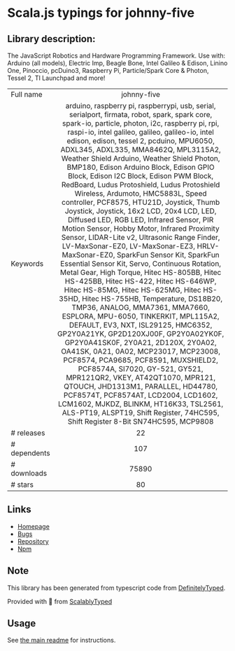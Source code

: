 
# Scala.js typings for johnny-five


## Library description:
The JavaScript Robotics and Hardware Programming Framework. Use with: Arduino (all models), Electric Imp, Beagle Bone, Intel Galileo & Edison, Linino One, Pinoccio, pcDuino3, Raspberry Pi, Particle/Spark Core & Photon, Tessel 2, TI Launchpad and more!

|                    |                 |
| ------------------ | :-------------: |
| Full name          | johnny-five |
| Keywords           | arduino, raspberry pi, raspberrypi, usb, serial, serialport, firmata, robot, spark, spark core, spark-io, particle, photon, i2c, raspberry pi, rpi, raspi-io, intel galileo, galileo, galileo-io, intel edison, edison, tessel 2, pcduino, MPU6050, ADXL345, ADXL335, MMA8462Q, MPL3115A2, Weather Shield Arduino, Weather Shield Photon, BMP180, Edison Arduino Block, Edison GPIO Block, Edison I2C Block, Edison PWM Block, RedBoard, Ludus Protoshield, Ludus Protoshield Wireless, Ardumoto, HMC5883L, Speed controller, PCF8575, HTU21D, Joystick, Thumb Joystick, Joystick, 16x2 LCD, 20x4 LCD, LED, Diffused LED, RGB LED, Infrared Sensor, PIR Motion Sensor, Hobby Motor, Infrared Proximity Sensor, LIDAR-Lite v2, Ultrasonic Range Finder, LV-MaxSonar-EZ0, LV-MaxSonar-EZ3, HRLV-MaxSonar-EZ0, SparkFun Sensor Kit, SparkFun Essential Sensor Kit, Servo, Continuous Rotation, Metal Gear, High Torque, Hitec HS-805BB, Hitec HS-425BB, Hitec HS-422, Hitec HS-646WP, Hitec HS-85MG, Hitec HS-625MG, Hitec HS-35HD, Hitec HS-755HB, Temperature, DS18B20, TMP36, ANALOG, MMA7361, MMA7660, ESPLORA, MPU-6050, TINKERKIT, MPL115A2, DEFAULT, EV3, NXT, ISL29125, HMC6352, GP2Y0A21YK, GP2D120XJ00F, GP2Y0A02YK0F, GP2Y0A41SK0F, 2Y0A21, 2D120X, 2Y0A02, OA41SK, 0A21, 0A02, MCP23017, MCP23008, PCF8574, PCA9685, PCF8591, MUXSHIELD2, PCF8574A, SI7020, GY-521, GY521, MPR121QR2, VKEY, AT42QT1070, MPR121, QTOUCH, JHD1313M1, PARALLEL, HD44780, PCF8574T, PCF8574AT, LCD2004, LCD1602, LCM1602, MJKDZ, BLINKM, HT16K33, TSL2561, ALS-PT19, ALSPT19, Shift Register, 74HC595, Shift Register 8-Bit SN74HC595, MCP9808 |
| # releases         | 22 |
| # dependents       | 107 |
| # downloads        | 75890 |
| # stars            | 80 |

## Links
- [Homepage](https://github.com/rwaldron/johnny-five#readme)
- [Bugs](https://github.com/rwaldron/johnny-five/issues)
- [Repository](https://github.com/rwaldron/johnny-five)
- [Npm](https://www.npmjs.com/package/johnny-five)
    


## Note
This library has been generated from typescript code from [DefinitelyTyped](https://definitelytyped.org).

Provided with :purple_heart: from [ScalablyTyped](https://github.com/oyvindberg/ScalablyTyped)

## Usage
See [the main readme](../../readme.md) for instructions.


